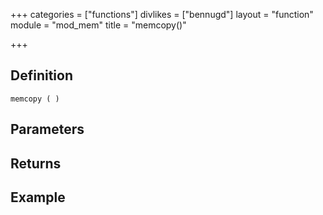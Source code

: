 +++
categories = ["functions"]
divlikes = ["bennugd"]
layout = "function"
module = "mod_mem"
title = "memcopy()"

+++

## Definition

    memcopy ( )

## Parameters

## Returns

## Example
